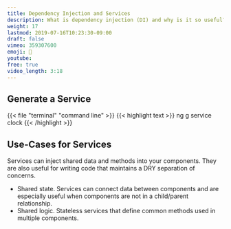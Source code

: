 ```yaml
---
title: Dependency Injection and Services
description: What is dependency injection (DI) and why is it so useful?
weight: 17
lastmod: 2019-07-16T10:23:30-09:00
draft: false
vimeo: 359307600
emoji: 💉
youtube:
free: true
video_length: 3:18
---
```


## Generate a Service

{{< file "terminal" "command line" >}} {{< highlight text >}} ng g service clock
{{< /highlight >}}

## Use-Cases for Services

Services can inject shared data and methods into your components. They are also
useful for writing code that maintains a DRY separation of concerns.

- Shared state. Services can connect data between components and are especially
  useful when components are not in a child/parent relationship.
- Shared logic. Stateless services that define common methods used in multiple
  components.

